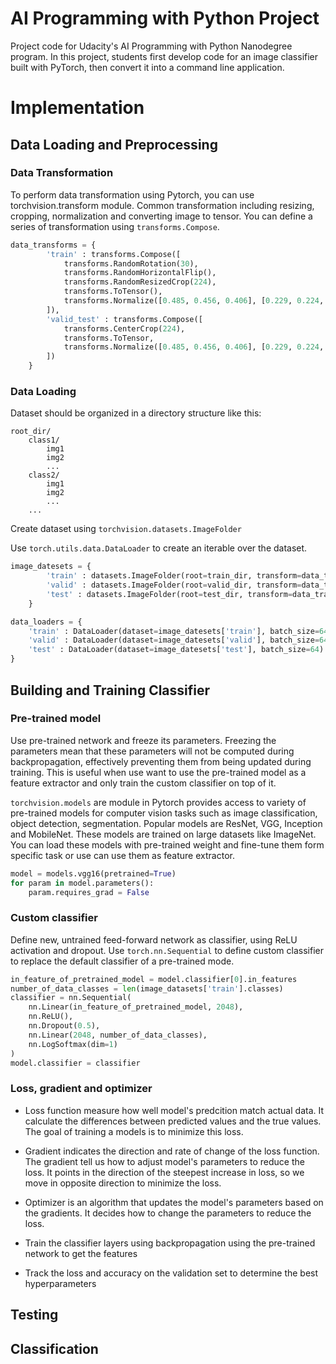 # AI Programming with Python Project

Project code for Udacity's AI Programming with Python Nanodegree program. In this project, students first develop code for an image classifier built with PyTorch, then convert it into a command line application.

# Implementation

## Data Loading and Preprocessing
### Data Transformation

To perform data transformation using Pytorch, you can use torchvision.transform module.
Common transformation including resizing, cropping, normalization and converting image to tensor. You can define a series of transformation using `transforms.Compose`.

```python
data_transforms = {
        'train' : transforms.Compose([
            transforms.RandomRotation(30),
            transforms.RandomHorizontalFlip(),
            transforms.RandomResizedCrop(224),
            transforms.ToTensor(),
            transforms.Normalize([0.485, 0.456, 0.406], [0.229, 0.224, 0.225])
        ]),
        'valid_test' : transforms.Compose([
            transforms.CenterCrop(224),
            transforms.ToTensor,
            transforms.Normalize([0.485, 0.456, 0.406], [0.229, 0.224, 0.225])
        ])
    }
```

### Data Loading

Dataset should be organized in a directory structure like this:

```
root_dir/
    class1/
        img1
        img2
        ...
    class2/
        img1
        img2
        ...
    ...
```

Create dataset using `torchvision.datasets.ImageFolder` 

Use `torch.utils.data.DataLoader` to create an iterable over the dataset.

```python
image_datesets = {
        'train' : datasets.ImageFolder(root=train_dir, transform=data_transforms['train']),
        'valid' : datasets.ImageFolder(root=valid_dir, transform=data_transforms['valid_test']),
        'test' : datasets.ImageFolder(root=test_dir, transform=data_transforms['valid_test']),
    }

data_loaders = {
    'train' : DataLoader(dataset=image_datesets['train'], batch_size=64, shuffle=True),
    'valid' : DataLoader(dataset=image_datesets['valid'], batch_size=64),
    'test' : DataLoader(dataset=image_datesets['test'], batch_size=64)
}
```

## Building and Training Classifier

### Pre-trained model
Use pre-trained network and freeze its parameters. Freezing the parameters mean that these parameters will not be computed during backpropagation, effectively preventing them from being updated during training. This is useful when use want to use the pre-trained model as a feature extractor and only train the custom classifier on top of it.

`torchvision.models` are module in Pytorch provides access to variety of pre-trained models for computer vision tasks such as image classification, object detection, segmentation. Popular models are ResNet, VGG, Inception and MobileNet. These models are trained on large datasets like ImageNet. You can load these models with pre-trained weight and fine-tune them form specific task or use can use them as feature extractor.

```python
model = models.vgg16(pretrained=True)
for param in model.parameters():
    param.requires_grad = False
```

### Custom classifier

Define new, untrained feed-forward network as classifier, using ReLU activation and dropout. Use `torch.nn.Sequential` to define custom classifier to replace the default classifier of a pre-trained mode.

```python
in_feature_of_pretrained_model = model.classifier[0].in_features
number_of_data_classes = len(image_datasets['train'].classes)
classifier = nn.Sequential(
    nn.Linear(in_feature_of_pretrained_model, 2048),
    nn.ReLU(),
    nn.Dropout(0.5),
    nn.Linear(2048, number_of_data_classes),
    nn.LogSoftmax(dim=1)
)
model.classifier = classifier

```
### Loss, gradient and optimizer

- Loss function measure how well model's predcition match actual data. It calculate the differences between predicted values and the true values. The goal of training a models is to minimize this loss.

- Gradient indicates the direction and rate of change of the loss function. The gradient tell us how to adjust model's parameters to reduce the loss. It points in the direction of the steepest increase in loss, so we move in opposite direction to minimize the loss.

- Optimizer is an algorithm that updates the model's parameters based on the gradients. It decides how to change the parameters to reduce the loss.

- Train the classifier layers using backpropagation using the pre-trained network to get the features





- Track the loss and accuracy on the validation set to determine the best hyperparameters

## Testing

## Classification